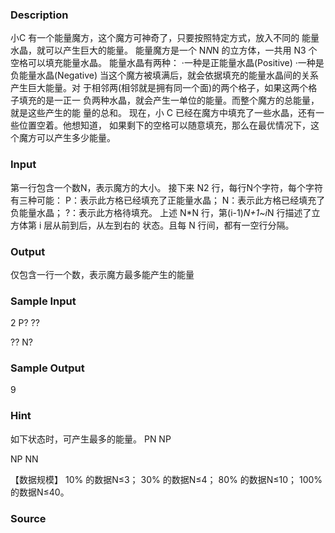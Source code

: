 
### Description
  小C 有一个能量魔方，这个魔方可神奇了，只要按照特定方式，放入不同的
能量水晶，就可以产生巨大的能量。 
  能量魔方是一个 N*N*N 的立方体，一共用 N3
个空格可以填充能量水晶。 
能量水晶有两种： 
·一种是正能量水晶(Positive) 
·一种是负能量水晶(Negative) 
  当这个魔方被填满后，就会依据填充的能量水晶间的关系产生巨大能量。对
于相邻两(相邻就是拥有同一个面)的两个格子，如果这两个格子填充的是一正一
负两种水晶，就会产生一单位的能量。而整个魔方的总能量，就是这些产生的能
量的总和。 
  现在，小 C 已经在魔方中填充了一些水晶，还有一些位置空着。他想知道，
如果剩下的空格可以随意填充，那么在最优情况下，这个魔方可以产生多少能量。  
 
### Input
第一行包含一个数N，表示魔方的大小。 
接下来 N2
行，每行N个字符，每个字符有三种可能： 
P：表示此方格已经填充了正能量水晶； 
N：表示此方格已经填充了负能量水晶； 
?：表示此方格待填充。 
上述 N*N
行，第(i-1)*N+1~i*N 行描述了立方体第 i 层从前到后，从左到右的
状态。且每 N 行间，都有一空行分隔。 
### Output
仅包含一行一个数，表示魔方最多能产生的能量
### Sample Input
2 
P? 
?? 

?? 
N? 
### Sample Output
9
### Hint
如下状态时，可产生最多的能量。 
PN 
NP 

NP 
NN 

【数据规模】 
  10% 的数据N≤3； 
  30% 的数据N≤4； 
  80% 的数据N≤10； 
  100% 的数据N≤40。 

### Source
